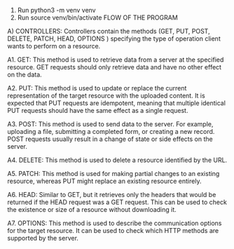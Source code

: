 1. Run python3 -m venv venv
2. Run source venv/bin/activate
   FLOW OF THE PROGRAM

A) CONTROLLERS:
Controllers contain the methods (GET, PUT, POST, DELETE, PATCH, HEAD, OPTIONS ) specifying the type of operation client wants to perform on a resource.

A1. GET: This method is used to retrieve data from a server at the specified resource. GET requests should only retrieve data and have no other effect on the data.

A2. PUT: This method is used to update or replace the current representation of the target resource with the uploaded content. It is expected that PUT requests are idempotent, meaning that multiple identical PUT requests should have the same effect as a single request.

A3. POST: This method is used to send data to the server. For example, uploading a file, submitting a completed form, or creating a new record. POST requests usually result in a change of state or side effects on the server.

A4. DELETE: This method is used to delete a resource identified by the URL.

A5. PATCH: This method is used for making partial changes to an existing resource, whereas PUT might replace an existing resource entirely.

A6. HEAD: Similar to GET, but it retrieves only the headers that would be returned if the HEAD request was a GET request. This can be used to check the existence or size of a resource without downloading it.

A7. OPTIONS: This method is used to describe the communication options for the target resource. It can be used to check which HTTP methods are supported by the server.
